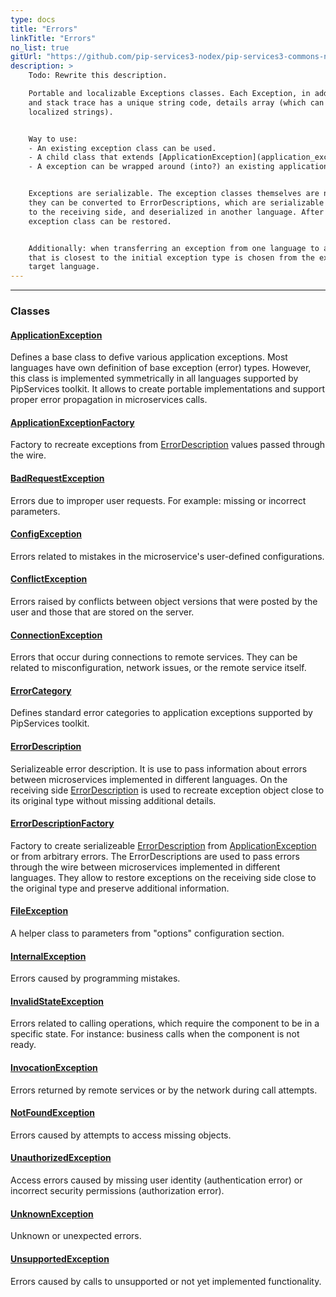 ```yaml
---
type: docs
title: "Errors"
linkTitle: "Errors"
no_list: true
gitUrl: "https://github.com/pip-services3-nodex/pip-services3-commons-nodex"
description: >
    Todo: Rewrite this description.  

    Portable and localizable Exceptions classes. Each Exception, in addition to a description 
    and stack trace has a unique string code, details array (which can be used for creating 
    localized strings). 


    Way to use:
    - An existing exception class can be used.
    - A child class that extends [ApplicationException](application_exception) can we written.
    - A exception can be wrapped around (into?) an existing application exception.


    Exceptions are serializable. The exception classes themselves are not serializable, but 
    they can be converted to ErrorDescriptions, which are serializable in one language, transferred 
    to the receiving side, and deserialized in another language. After deserialization, the initial 
    exception class can be restored. 


    Additionally: when transferring an exception from one language to another, the exception type 
    that is closest to the initial exception type is chosen from the exceptions available in the 
    target language.
---
```

---

<div class="module-body"> 

### Classes

#### [ApplicationException](application_exception)
Defines a base class to defive various application exceptions.
Most languages have own definition of base exception (error) types.
However, this class is implemented symmetrically in all languages
supported by PipServices toolkit. It allows to create portable implementations
and support proper error propagation in microservices calls.

#### [ApplicationExceptionFactory](application_exception_factory)
Factory to recreate exceptions from [ErrorDescription](error_description) values passed through the wire.

#### [BadRequestException](badRequest_exception)
Errors due to improper user requests. 
For example: missing or incorrect parameters.

#### [ConfigException](config_exception)
Errors related to mistakes in the microservice's user-defined configurations.

#### [ConflictException](conflict_exception)
Errors raised by conflicts between object versions that were
posted by the user and those that are stored on the server.

#### [ConnectionException](connection_exception)
Errors that occur during connections to remote services.
They can be related to misconfiguration, network issues, or the remote service itself.

#### [ErrorCategory](error_category)
Defines standard error categories to application exceptions
supported by PipServices toolkit.

#### [ErrorDescription](error_description)
Serializeable error description. It is use to pass information about errors
between microservices implemented in different languages. On the receiving side
[ErrorDescription](error_description) is used to recreate exception object close to its original type
without missing additional details.

#### [ErrorDescriptionFactory](error_description_factory)
Factory to create serializeable [ErrorDescription](error_description) from
[ApplicationException](application_exception) or from arbitrary errors.
The ErrorDescriptions are used to pass errors through the wire between microservices
implemented in different languages. They allow to restore exceptions on the receiving side
close to the original type and preserve additional information.

#### [FileException](file_exception)
A helper class to parameters from "options" configuration section.

#### [InternalException](internal_exception)
Errors caused by programming mistakes.

#### [InvalidStateException](invalid_state_exception)
Errors related to calling operations, which require the component to be in a specific state.
For instance: business calls when the component is not ready.

#### [InvocationException](invocation_exception)
Errors returned by remote services or by the network during call attempts.

#### [NotFoundException](not_found_exception)
Errors caused by attempts to access missing objects.

#### [UnauthorizedException](unauthorized_exception)
Access errors caused by missing user identity (authentication error) or incorrect security permissions (authorization error).

#### [UnknownException](unknown_exception)
Unknown or unexpected errors.

#### [UnsupportedException](unsupported_exception)
Errors caused by calls to unsupported or not yet implemented functionality.

</div>